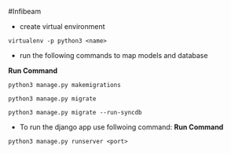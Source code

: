 #Infibeam

- create virtual environment

```
virtualenv -p python3 <name>
```
- run the following commands to map models and database

**Run Command**
```
python3 manage.py makemigrations

```
```
python3 manage.py migrate
```

```
python3 manage.py migrate --run-syncdb
```

- To run the django app use follwoing command:
**Run Command**
```
python3 manage.py runserver <port>
```
